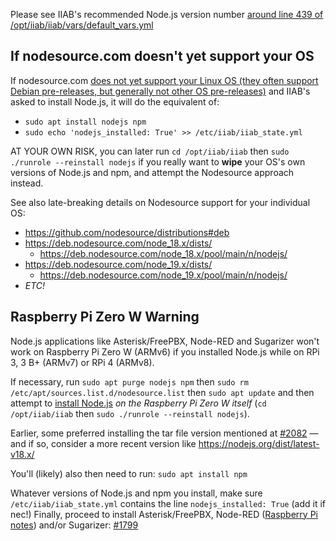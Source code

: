 Please see IIAB's recommended Node.js version number [around line 439 of /opt/iiab/iiab/vars/default_vars.yml](https://github.com/iiab/iiab/blob/master/vars/default_vars.yml#L434-L439)

If nodesource.com doesn't yet support your OS
---------------------------------------------

If nodesource.com [does not yet support your Linux OS (they often support Debian pre-releases, but generally not other OS pre-releases)](https://github.com/nodesource/distributions#deb) and IIAB's asked to install Node.js, it will do the equivalent of:

- `sudo apt install nodejs npm`
- `sudo echo 'nodejs_installed: True' >> /etc/iiab/iiab_state.yml`

AT YOUR OWN RISK, you can later run `cd /opt/iiab/iiab` then `sudo ./runrole --reinstall nodejs` if you really want to **wipe** your OS's own versions of Node.js and npm, and attempt the Nodesource approach instead.

See also late-breaking details on Nodesource support for your individual OS:

- https://github.com/nodesource/distributions#deb
- https://deb.nodesource.com/node_18.x/dists/
  - https://deb.nodesource.com/node_18.x/pool/main/n/nodejs/
- https://deb.nodesource.com/node_19.x/dists/
  - https://deb.nodesource.com/node_19.x/pool/main/n/nodejs/
- _ETC!_

Raspberry Pi Zero W Warning
---------------------------

Node.js applications like Asterisk/FreePBX, Node-RED and Sugarizer won't work on Raspberry Pi Zero W (ARMv6) if you installed Node.js while on RPi 3, 3 B+ (ARMv7) or RPi 4 (ARMv8).

If necessary, run `sudo apt purge nodejs npm` then `sudo rm /etc/apt/sources.list.d/nodesource.list` then  `sudo apt update` and then attempt to [install Node.js](https://github.com/iiab/iiab/blob/master/roles/nodejs/tasks/install.yml) _on the Raspberry Pi Zero W itself_ (`cd /opt/iiab/iiab` then `sudo ./runrole --reinstall nodejs`).

Earlier, some preferred installing the tar file version mentioned at [#2082](https://github.com/iiab/iiab/issues/2082#issuecomment-569344617) &mdash; and if so, consider a more recent version like https://nodejs.org/dist/latest-v18.x/

You'll (likely) also then need to run: `sudo apt install npm`

Whatever versions of Node.js and npm you install, make sure `/etc/iiab/iiab_state.yml` contains the line `nodejs_installed: True` (add it if nec!)  Finally, proceed to install Asterisk/FreePBX, Node-RED ([Raspberry Pi notes](https://nodered.org/docs/hardware/raspberrypi#swapping-sd-cards)) and/or Sugarizer: [#1799](https://github.com/iiab/iiab/issues/1799)
